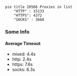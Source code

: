 
```mermaid
pie title 20566 Proxies in list
    "HTTP" : 15133
    "HTTPS": 4372
    "SOCKS" : 3668
```

### Some Info
#### Average Timeout

- mixed: 4.4s
- http: 2.4s
- https: 7.6s
- socks: 6.3s